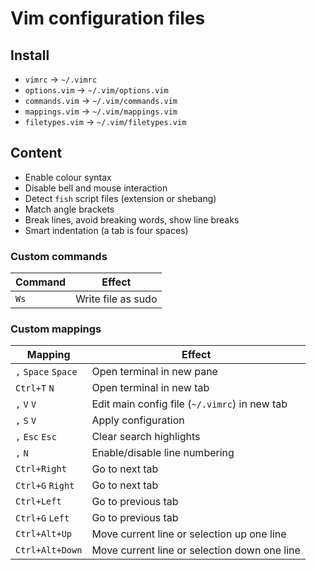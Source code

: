 
# Vim configuration files

## Install

- `vimrc` -> `~/.vimrc`
- `options.vim` -> `~/.vim/options.vim`
- `commands.vim` -> `~/.vim/commands.vim`
- `mappings.vim` -> `~/.vim/mappings.vim`
- `filetypes.vim` -> `~/.vim/filetypes.vim`

## Content

- Enable colour syntax
- Disable bell and mouse interaction
- Detect `fish` script files (extension or shebang)
- Match angle brackets
- Break lines, avoid breaking words, show line breaks
- Smart indentation (a tab is four spaces)

### Custom commands

| Command | Effect             |
|---------|--------------------|
| `Ws`    | Write file as sudo |

### Custom mappings

| Mapping             | Effect                                        |
|---------------------|-----------------------------------------------|
| `,` `Space` `Space` | Open terminal in new pane                     |
| `Ctrl+T` `N`        | Open terminal in new tab                      |
| `,` `V` `V`         | Edit main config file (`~/.vimrc`) in new tab |
| `,` `S` `V`         | Apply configuration                           |
| `,` `Esc` `Esc`     | Clear search highlights                       |
| `,` `N`             | Enable/disable line numbering                 |
| `Ctrl+Right`        | Go to next tab                                |
| `Ctrl+G` `Right`    | Go to next tab                                |
| `Ctrl+Left`         | Go to previous tab                            |
| `Ctrl+G` `Left`     | Go to previous tab                            |
| `Ctrl+Alt+Up`       | Move current line or selection up one line    |
| `Ctrl+Alt+Down`     | Move current line or selection down one line  |

